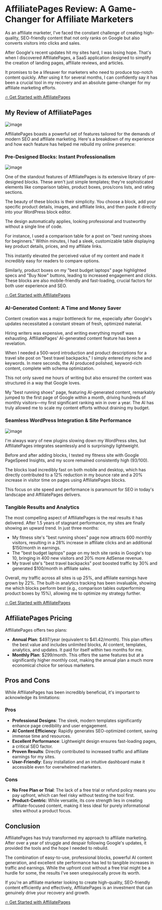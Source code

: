 # AffiliatePages Review: A Game-Changer for Affiliate Marketers

As an affiliate marketer, I've faced the constant challenge of creating high-quality, SEO-friendly content that not only ranks on Google but also converts visitors into clicks and sales. 

After Google's recent updates hit my sites hard, I was losing hope. That's when I discovered AffiliatePages, a SaaS application designed to simplify the creation of landing pages, affiliate reviews, and articles. 

It promises to be a lifesaver for marketers who need to produce top-notch content quickly. After using it for several months, I can confidently say it has been a crucial tool in my recovery and an absolute game-changer for my affiliate marketing efforts.

[🔥 Get Started with AffiliatePages](https://affiliatepages.com/)

## My Review of AffiliatePages

![image](https://github.com/user-attachments/assets/4bc50c84-4a8f-417e-a772-c3457bf8c53b)

AffiliatePages boasts a powerful set of features tailored for the demands of modern SEO and affiliate marketing. Here's a breakdown of my experience and how each feature has helped me rebuild my online presence:

### Pre-Designed Blocks: Instant Professionalism

![image](https://github.com/user-attachments/assets/6d6e227a-845c-467e-a862-572f34131b0d)


One of the standout features of AffiliatePages is its extensive library of pre-designed blocks. These aren't just simple templates; they're sophisticated elements like comparison tables, product boxes, pros/cons lists, and rating sections. 

The beauty of these blocks is their simplicity. You choose a block, add your specific product details, images, and affiliate links, and then paste it directly into your WordPress block editor. 

The design automatically applies, looking professional and trustworthy without a single line of code.

For instance, I used a comparison table for a post on "best running shoes for beginners." Within minutes, I had a sleek, customizable table displaying key product details, prices, and my affiliate links. 

This instantly elevated the perceived value of my content and made it incredibly easy for readers to compare options. 

Similarly, product boxes on my "best budget laptops" page highlighted specs and "Buy Now" buttons, leading to increased engagement and clicks. These blocks are also mobile-friendly and fast-loading, crucial factors for both user experience and SEO.

[🔥 Get Started with AffiliatePages](https://affiliatepages.com/)


### AI-Generated Content: A Time and Money Saver

Content creation was a major bottleneck for me, especially after Google's updates necessitated a constant stream of fresh, optimized material. 

Hiring writers was expensive, and writing everything myself was exhausting. AffiliatePages' AI-generated content feature has been a revelation.

When I needed a 500-word introduction and product descriptions for a travel site post on "best travel backpacks," I simply entered my niche and keywords. In mere seconds, the AI produced polished, keyword-rich content, complete with schema optimization. 

This not only saved me hours of writing but also ensured the content was structured in a way that Google loves. 

My "best running shoes" page, featuring AI-generated content, remarkably jumped to the first page of Google within a month, driving hundreds of monthly visitors—my first significant ranking win in over a year. The AI has truly allowed me to scale my content efforts without draining my budget.

### Seamless WordPress Integration & Site Performance

![image](https://github.com/user-attachments/assets/d4e2735c-5d14-42b4-9c2b-cc5c15392116)


I'm always wary of new plugins slowing down my WordPress sites, but AffiliatePages integrates seamlessly and is surprisingly lightweight. 

Before and after adding blocks, I tested my fitness site with Google PageSpeed Insights, and my score remained consistently high (93/100). 

The blocks load incredibly fast on both mobile and desktop, which has directly contributed to a 12% reduction in my bounce rate and a 20% increase in visitor time on pages using AffiliatePages blocks. 

This focus on site speed and performance is paramount for SEO in today's landscape and AffiliatePages delivers.

### Tangible Results and Analytics

The most compelling aspect of AffiliatePages is the real results it has delivered. After 1.5 years of stagnant performance, my sites are finally showing an upward trend. In just three months:  
- My fitness site's "best running shoes" page now attracts 600 monthly visitors, resulting in a 28% increase in affiliate clicks and an additional $150/month in earnings.  
- The "best budget laptops" page on my tech site ranks in Google's top 10, bringing in 400 new visitors and 20% more AdSense revenue.  
- My travel site's "best travel backpacks" post boosted traffic by 30% and generated $100/month in affiliate sales.  

Overall, my traffic across all sites is up 25%, and affiliate earnings have grown by 22%. The built-in analytics tracking has been invaluable, showing me which blocks perform best (e.g., comparison tables outperforming product boxes by 15%), allowing me to optimize my strategy further.

[🔥 Get Started with AffiliatePages](https://affiliatepages.com/)

## AffiliatePages Pricing

AffiliatePages offers two plans:  
- **Annual Plan**: $497/year (equivalent to $41.42/month). This plan offers the best value and includes unlimited blocks, AI content, templates, analytics, and updates. It paid for itself within two months for me.  
- **Monthly Plan**: $299/month. This offers the same features but at a significantly higher monthly cost, making the annual plan a much more economical choice for serious marketers.  

## Pros and Cons

While AffiliatePages has been incredibly beneficial, it's important to acknowledge its limitations:

### Pros
- **Professional Designs**: The sleek, modern templates significantly enhance page credibility and user engagement.  
- **AI Content Efficiency**: Rapidly generates SEO-optimized content, saving immense time and resources.  
- **Excellent Performance**: Lightweight design ensures fast-loading pages, a critical SEO factor.  
- **Proven Results**: Directly contributed to increased traffic and affiliate earnings for my sites.  
- **User-Friendly**: Easy installation and an intuitive dashboard make it accessible even for overwhelmed marketers.  

### Cons
- **No Free Plan or Trial**: The lack of a free trial or refund policy means you pay upfront, which can feel risky without testing the tool first.  
- **Product-Centric**: While versatile, its core strength lies in creating affiliate-focused content, making it less ideal for purely informational sites without a product focus.  

## Conclusion

AffiliatePages has truly transformed my approach to affiliate marketing. After over a year of struggle and despair following Google's updates, it provided the tools and the hope I needed to rebuild. 

The combination of easy-to-use, professional blocks, powerful AI content generation, and excellent site performance has led to tangible increases in traffic and earnings. While the upfront cost without a free trial might be a hurdle for some, the results I've seen unequivocally prove its worth. 

If you're an affiliate marketer looking to create high-quality, SEO-friendly content efficiently and effectively, AffiliatePages is an investment that can genuinely drive your recovery and growth.

[🔥 Get Started with AffiliatePages](https://affiliatepages.com/)
